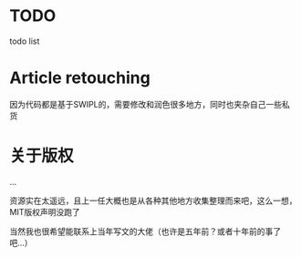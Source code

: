 # TODO
todo list

# Article retouching
因为代码都是基于SWIPL的，需要修改和润色很多地方，同时也夹杂自己一些私货

# 关于版权
...

资源实在太遥远，且上一任大概也是从各种其他地方收集整理而来吧，这么一想，MIT版权声明没跑了

当然我也很希望能联系上当年写文的大佬（也许是五年前？或者十年前的事了吧...）

